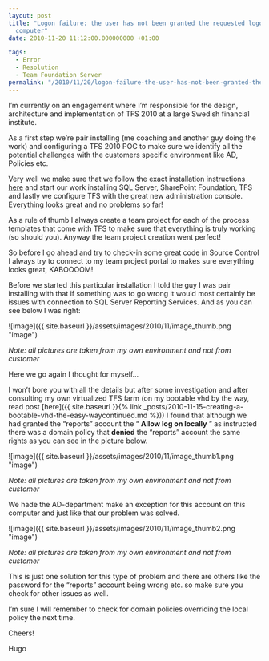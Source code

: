 ```yaml
---
layout: post
title: "Logon failure: the user has not been granted the requested logon type at this
  computer"
date: 2010-11-20 11:12:00.000000000 +01:00

tags:
  - Error
  - Resolution
  - Team Foundation Server
permalink: "/2010/11/20/logon-failure-the-user-has-not-been-granted-the-requested-logon-type-at-this-computer/"
---
```


I’m currently on an engagement where I’m responsible for the design, architecture and implementation of TFS 2010 at a large Swedish financial institute.

As a first step we’re pair installing (me coaching and another guy doing the work) and configuring a TFS 2010 POC to make sure we identify all the potential challenges with the customers specific environment like AD, Policies etc.

Very well we make sure that we follow the exact installation instructions [here](http://www.microsoft.com/downloads/en/details.aspx?FamilyID=2d531219-2c39-4c69-88ef-f5ae6ac18c9f "Team Foundation Installation Guide for Visual Studio 2010") and start our work installing SQL Server, SharePoint Foundation, TFS and lastly we configure TFS with the great new administration console. Everything looks great and no problems so far!

As a rule of thumb I always create a team project for each of the process templates that come with TFS to make sure that everything is truly working (so should you). Anyway the team project creation went perfect!

So before I go ahead and try to check-in some great code in Source Control I always try to connect to my team project portal to makes sure everything looks great, KABOOOOM!

Before we started this particular installation I told the guy I was pair installing with that if something was to go wrong it would most certainly be issues with connection to SQL Server Reporting Services. And as you can see below I was right:

![image]({{ site.baseurl }}/assets/images/2010/11/image_thumb.png "image")

_Note: all pictures are taken from my own environment and not from customer_

Here we go again I thought for myself…

I won’t bore you with all the details but after some investigation and after consulting my own virtualized TFS farm (on my bootable vhd by the way, read post [here]({{ site.baseurl }}{% link _posts/2010-11-15-creating-a-bootable-vhd-the-easy-waycontinued.md %})) I found that although we had granted the “reports” account the “ **Allow log on locally** ” as instructed there was a domain policy that **denied** the “reports” account the same rights as you can see in the picture below.

![image]({{ site.baseurl }}/assets/images/2010/11/image_thumb1.png "image")

_Note: all pictures are taken from my own environment and not from customer_

We hade the AD-department make an exception for this account on this computer and just like that our problem was solved.

![image]({{ site.baseurl }}/assets/images/2010/11/image_thumb2.png "image")

_Note: all pictures are taken from my own environment and not from customer_

This is just one solution for this type of problem and there are others like the password for the “reports” account being wrong etc. so make sure you check for other issues as well.

I’m sure I will remember to check for domain policies overriding the local policy the next time.

Cheers!

Hugo
